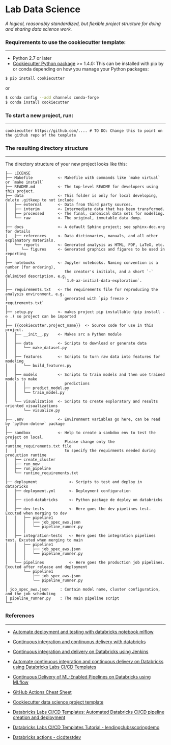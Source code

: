# Lab Data Science

_A logical, reasonably standardized, but flexible project structure for doing and sharing data science work._


### Requirements to use the cookiecutter template:
-----------
 - Python 2.7 or later
 - [Cookiecutter Python package](http://cookiecutter.readthedocs.org/en/latest/installation.html) >= 1.4.0: This can be installed with pip by or conda depending on how you manage your Python packages:

``` bash
$ pip install cookiecutter
```

or

``` bash
$ conda config --add channels conda-forge
$ conda install cookiecutter
```


### To start a new project, run:
------------

    cookiecutter https://github.com/.... # TO DO: Change this to point on the github repo of the template


### The resulting directory structure
------------

The directory structure of your new project looks like this: 


    ├── LICENSE
    ├── Makefile           <- Makefile with commands like `make virtual` or `make install`
    ├── README.md          <- The top-level README for developers using this project.
    ├── data               <- This folder is only for local developing, delete .gitkeep to not include
    │   ├── external       <- Data from third party sources.
    │   ├── interim        <- Intermediate data that has been transformed.
    │   ├── processed      <- The final, canonical data sets for modeling.
    │   └── raw            <- The original, immutable data dump.
    │
    ├── docs               <- A default Sphinx project; see sphinx-doc.org for details
    │   ├── references     <- Data dictionaries, manuals, and all other explanatory materials.
    │   └── reports        <- Generated analysis as HTML, PDF, LaTeX, etc.
    │      └── figures     <- Generated graphics and figures to be used in reporting
    │
    ├── notebooks          <- Jupyter notebooks. Naming convention is a number (for ordering),
    │                         the creator's initials, and a short `-` delimited description, e.g.
    │                         `1.0-az-initial-data-exploration`.
    │
    ├── requirements.txt   <- The requirements file for reproducing the analysis environment, e.g.
    │                         generated with `pip freeze > requirements.txt`
    │
    ├── setup.py           <- makes project pip installable (pip install -e .) so project can be imported
    │
    ├── {{cookiecutter.project_name}}  <- Source code for use in this project.
    │   ├── __init__.py    <- Makes src a Python module
    │   │
    │   ├── data           <- Scripts to download or generate data
    │   │   └── make_dataset.py
    │   │
    │   ├── features       <- Scripts to turn raw data into features for modeling
    │   │   └── build_features.py
    │   │
    │   ├── models         <- Scripts to train models and then use trained models to make
    │   │   │                 predictions
    │   │   ├── predict_model.py
    │   │   └── train_model.py
    │   │
    │   └── visualization  <- Scripts to create exploratory and results oriented visualizations
    │       └── visualize.py
    │
    ├── .env               <- Environment variables go here, can be read by `python-dotenv` package
    │
    ├── sandbox            <- Help to create a sanbdox env to test the project on local.
    │   │                     Please change only the runtime_requirements.txt file 
    │   │                     to specify the requirments needed during production runtime
    │   ├── create_cluster
    │   ├── run_now
    │   ├── run_pipeline
    │   └── runtime_requirements.txt
    │
    ├── deployment              <- Scripts to test and deploy in databricks
    │   ├── deployment.yml      <- Deployment configuration
    │   │
    │   ├── cicd-databricks     <- Python package de deploy on databricks
    │   │
    │   ├── dev-tests           <- Here goes the dev pipelines test. Excuted when merging to dev
    │   │   ├── pipeline1
    │   │   │   ├── job_spec_aws.json
    │   │   │   └── pipeline_runner.py
    │   │   │
    │   ├── integration-tests   <- Here goes the integration pipelines test. Excuted when merging to main
    │   │   ├── pipeline1
    │   │   │   ├── job_spec_aws.json
    │   │   │   └── pipeline_runner.py
    │   │   │
    │   └── pipelines           <- Here goes the production job pipelines. Excuted after release and deployment
    │       └── pipeline1
    │           ├── job_spec_aws.json
    │           └── pipeline_runner.py
    │
    │ job_spec_aws.json     : Contain model name, cluster configuration, and the job scheduling
    │ pipeline_runner.py    : The main pipeline script 
    └──

### References
------------

- <p><a target="_blank" href="https://databricks.com/fr/blog/2020/01/16/automate-deployment-and-testing-with-databricks-notebook-mlflow.html">Automate deployment and testing with databricks notebook mlflow</a></p>
- <p><a target="_blank" href="https://databricks.com/fr/blog/2017/10/30/continuous-integration-continuous-delivery-databricks.html">Continuous integration and continuous delivery with databricks</a></p>
- <p><a target="_blank" href="https://docs.databricks.com/dev-tools/ci-cd/ci-cd-jenkins.html">Continuous integration and delivery on Databricks using Jenkins</a></p>
- <p><a target="_blank" href="https://databricks.com/blog/2020/06/05/automate-continuous-integration-and-continuous-delivery-on-databricks-using-databricks-labs-ci-cd-templates.html">Automate continuous integration and continuous delivery on Databricks using Databricks Labs CI/CD Templates</a></p>
- <p><a target="_blank" href="https://databricks.com/session_na20/continuous-delivery-of-ml-enabled-pipelines-on-databricks-using-mlflow">Continuous Delivery of ML-Enabled Pipelines on Databricks using MLflow</a></p>
- <p><a target="_blank" href="https://resources.github.com/whitepapers/GitHub-Actions-Cheat-sheet/">GitHub Actions Cheat Sheet</a></p>
- <p><a target="_blank" href="https://drivendata.github.io/cookiecutter-data-science/">Cookiecutter data science project template</a></p>
- <p><a target="_blank" href="https://github.com/databrickslabs/cicd-templates">Databricks Labs CI/CD Templates: Automated Databricks CI/CD pipeline creation and deployment</a></p>
- <p><a target="_blank" href="https://github.com/mshtelma/lendingclubsscoringdemo">Databricks Labs CI/CD Templates Tutorial - lendingclubsscoringdemo</a></p>
- <p><a target="_blank" href="https://github.com/mshtelma/cicdtestdev">Databricks actions - cicdtestdev</a></p>
